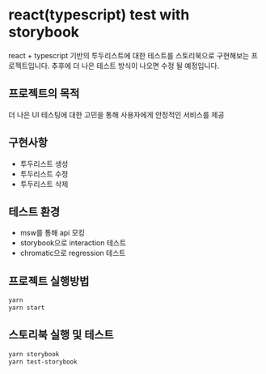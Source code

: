 # react(typescript) test with storybook

react + typescript 기반의 투두리스트에 대한 테스트를 스토리북으로 구현해보는 프로젝트입니다.
추후에 더 나은 테스트 방식이 나오면 수정 될 예정입니다.

## 프로젝트의 목적

더 나은 UI 테스팅에 대한 고민을 통해 사용자에게 안정적인 서비스를 제공

## 구현사항

- 투두리스트 생성
- 투두리스트 수정
- 투두리스트 삭제

## 테스트 환경

- msw를 통해 api 모킹
- storybook으로 interaction 테스트
- chromatic으로 regression 테스트

## 프로젝트 실행방법

```bash
yarn
yarn start
```

## 스토리북 실행 및 테스트

```bash
yarn storybook
yarn test-storybook
```
